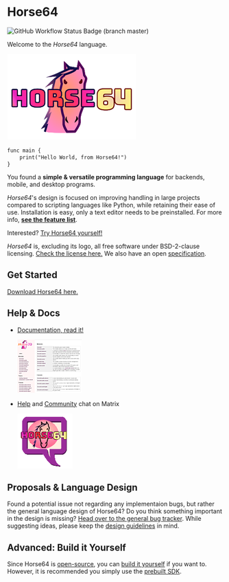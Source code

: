 
Horse64
=======

![GitHub Workflow Status Badge (branch master)](
    https://img.shields.io/github/workflow/status/horse64/horse64/Basic%20build%20and%20test/master?label=build%20and%20tests&style=flat-square
)

Welcome to the *Horse64* language.

[![logo](misc/logo-readme.png)](https://horse64.org)

```
func main {
    print("Hello World, from Horse64!")
}
```

You found a **simple & versatile programming language** for backends, mobile,
and desktop programs.

*Horse64*'s design is focused on improving handling in large projects
compared to scripting languages like Python, while retaining their
ease of use. Installation is easy, only a text editor needs to be preinstalled.
For more info, **[see the feature list](./docs/Features.md)**.

Interested? [Try Horse64 yourself!](https://horse64.org/download)

*Horse64* is, excluding its logo, all free software
under BSD-2-clause licensing. [Check the license here.](LICENSE.md)
We also have an open [specification](./docs/Specification/Horse64.md).


Get Started
-----------

[Download Horse64 here.](https://horse64.org/download)


Help & Docs
-----------

* [Documentation, read it!](https://horse64.org/docs)

  [![docs screenshot](misc/README_image_docs.png)](
    https://horse64.org/docs
  )

* [Help](https://matrix.to/#/#horse64:matrix.org) and [Community](
  https://matrix.to/#/#horse64-community-barn:matrix.org) chat on Matrix

  [![chat icon](misc/logo_README_chat.png)](
    https://matrix.to/#/+horse64:matrix.org
  )


Proposals & Language Design
---------------------------

Found a potential issue not regarding any implementaion bugs, but
rather the general language design of Horse64? Do you think something
important in the design is missing? [Head over to the general bug
tracker](https://github.com/horse64/horse64-general/issues). While
suggesting ideas, please keep the [design guidelines](
./docs/Design.md#overview) in mind.


Advanced: Build it Yourself
---------------------------

Since Horse64 is [open-source](LICENSE.md), you can
[build it yourself](
    ./docs/horsec/horsec.md#manual-build   
) if you want to. However, it is recommended you simply
use the [prebuilt SDK](https://horse64.org/download).
